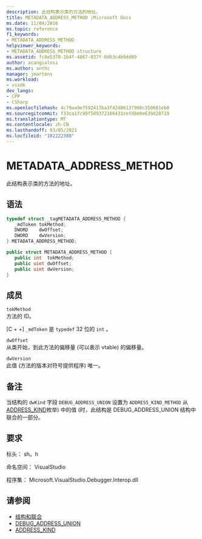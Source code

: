 ```yaml
---
description: 此结构表示类的方法的地址。
title: METADATA_ADDRESS_METHOD |Microsoft Docs
ms.date: 11/04/2016
ms.topic: reference
f1_keywords:
- METADATA_ADDRESS_METHOD
helpviewer_keywords:
- METADATA_ADDRESS_METHOD structure
ms.assetid: fc0e5370-1b4f-4867-837f-0d63c4b9dd09
author: acangialosi
ms.author: anthc
manager: jmartens
ms.workload:
- vssdk
dev_langs:
- CPP
- CSharp
ms.openlocfilehash: 4c79aa9e7592417ba3f42d86137908c350681eb8
ms.sourcegitcommit: f33ca1fc99f5d9372166431cefd0e0e639d20719
ms.translationtype: MT
ms.contentlocale: zh-CN
ms.lasthandoff: 03/05/2021
ms.locfileid: "102222388"
---
```

# <a name="metadata_address_method"></a>METADATA_ADDRESS_METHOD
此结构表示类的方法的地址。

## <a name="syntax"></a>语法

```cpp
typedef struct _tagMETADATA_ADDRESS_METHOD {
   _mdToken tokMethod;
   DWORD    dwOffset;
   DWORD    dwVersion;
} METADATA_ADDRESS_METHOD;
```

```csharp
public struct METADATA_ADDRESS_METHOD {
   public int  tokMethod;
   public uint dwOffset;
   public uint dwVersion;
}
```

## <a name="members"></a>成员
 `tokMethod`\
 方法的 ID。

 [C + +] `_mdToken` 是 `typedef` 32 位的 `int` 。

 `dwOffset`\
 从类开始，到此方法的偏移量 (可以表示 vtable) 的偏移量。

 `dwVersion`\
 此值 (方法的版本对符号提供程序) 唯一。

## <a name="remarks"></a>备注
 当结构的[](../../../extensibility/debugger/reference/debug-address-union.md) `dwKind` 字段 `DEBUG_ADDRESS_UNION` 设置为 `ADDRESS_KIND_METHOD` 从[ADDRESS_KIND](../../../extensibility/debugger/reference/address-kind.md)枚举) 中的值 (时，此结构是 DEBUG_ADDRESS_UNION 结构中联合的一部分。

## <a name="requirements"></a>要求
 标头： sh。h

 命名空间： VisualStudio

 程序集： Microsoft.VisualStudio.Debugger.Interop.dll

## <a name="see-also"></a>请参阅
- [结构和联合](../../../extensibility/debugger/reference/structures-and-unions.md)
- [DEBUG_ADDRESS_UNION](../../../extensibility/debugger/reference/debug-address-union.md)
- [ADDRESS_KIND](../../../extensibility/debugger/reference/address-kind.md)
